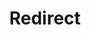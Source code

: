 ﻿---
layout: src/layouts/Redirect.astro
title: Redirect
redirect: https://octopus.com/docs/deployments/packages/troubleshoot-missing-packages
pubDate:  2023-01-01
navSearch: false
navSitemap: false
navMenu: false
---
